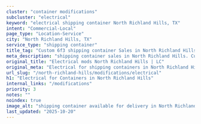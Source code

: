 ```yaml
---
cluster: "container modifications"
subcluster: "electrical"
keyword: "electrical shipping container North Richland Hills, TX"
intent: "Commercial-Local"
page_type: "Location-Service"
city: "North Richland Hills, TX"
service_type: "shipping container"
title_tag: "Custom 6f3 shipping container Sales in North Richland Hills | LC Container"
meta_description: "shipping container sales in North Richland Hills. Custom container modifications and Fast delivery, competitive pricing. Serving modifications area. Quote ID: 9YJ. Call (214) 524-4168 for your free quote today."
original_title: "Electrical mods North Richland Hills | LC"
original_meta: "Electrical for shipping containers in North Richland Hills, TX. Local fabrication & pro install. LC Container — Since 2003. Get a quote."
url_slug: "/north-richland-hills/modifications/electrical"
h1: "Electrical for Containers in North Richland Hills"
internal_links: "/modifications"
priority: 3
notes: ""
noindex: true
image_alt: "shipping container available for delivery in North Richland Hills"
last_updated: "2025-10-20"
---
```


<!-- TODO: Add unique city/inventory copy, images, and internal links here. -->

